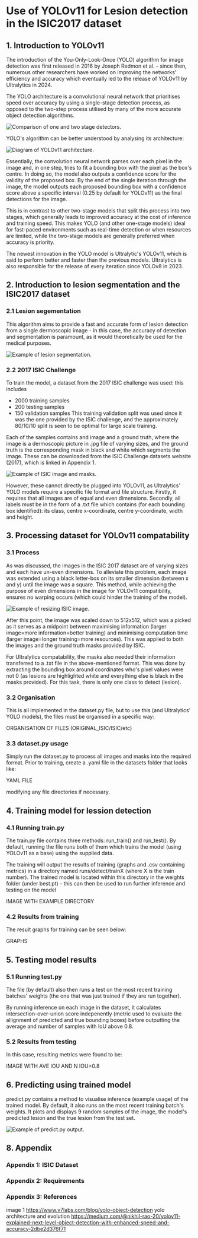 # Use of YOLOv11 for Lesion detection in the ISIC2017 dataset 
## 1. Introduction to YOLOv11
The introduction of the You-Only-Look-Once (YOLO) algorithm for image detection was first released in 2016 by Joseph Redmon et al. - since then, numerous other researchers have worked on improving the networks' efficiency and accuracy which eventually led to the release of YOLOv11 by Ultralytics in 2024.

The YOLO architecture is a convolutional neural network that prioritises speed over accuracy by using a single-stage detection process, as opposed to the two-step process utilised by many of the more accurate object detection algorithms.

![Comparison of one and two stage detectors.](./figures/detectors.jpeg)

YOLO's algorithm can be better understood by analysing its architecture:

![Diagram of YOLOv11 architecture.](./figures/architecture.jpeg)

Essentially, the convolution neural network parses over each pixel in the image and, in one step, tries to fit a bounding box with the pixel as the box's centre. In doing so, the model also outputs a confidence score for the validity of the proposed box. By the end of the single iteration through the image, the model outputs each proposed bounding box with a confidence score above a specific interval (0.25 by default for YOLOv11) as the final detections for the image.

This is in contrast to other two-stage models that split this process into two stages, which generally leads to improved accuracy at the cost of inference and training speed. This makes YOLO (and other one-stage models) ideal for fast-paced environments such as real-time detection or when resources are limited, while the two-stage models are generally preferred when accuracy is priority.

The newest innovation in the YOLO model is Ultralytic's YOLOv11, which is said to perform better and faster than the previous models. Ultralytics is also responsible for the release of every iteration since YOLOv8 in 2023.

## 2. Introduction to lesion segmentation and the ISIC2017 dataset
### 2.1 Lesion segementation
This algorithm aims to provide a fast and accurate form of lesion detection from a single dermoscopic image - in this case, the accuracy of detection and segmentation is paramount, as it would theoretically be used for the medical purposes.

![Example of lesion segmentation.](./figures/lesion_detection.png)

### 2.2 2017 ISIC Challenge
To train the model, a dataset from the 2017 ISIC challenge was used: this includes 
- 2000 training samples
- 200 testing samples
- 150 validation samples
This training validation split was used since it was the one provided by the ISIC challenge, and the approximately 80/10/10 split is seen to be optimal for large scale training. 

Each of the samples contains and image and a ground truth, where the image is a dermoscopic picture in .jpg file of varying sizes, and the ground truth is the corresponding mask in black and white which segments the image. These can be downloaded from the ISIC Challenge datasets website (2017), which is linked in Appendix 1.

![Example of ISIC image and masks.](./figures/ISIC_image_mask.png)

However, these cannot directly be plugged into YOLOv11, as Ultralytics' YOLO models require a specific file format and file structure. Firstly, it requires that all images are of equal and even dimensions. Secondly, all labels must be in the form of a .txt file which contains (for each bounding box identified): its class, centre x-coordinate, centre y-coordinate, width and height.


## 3. Processing dataset for YOLOv11 compatability
### 3.1 Process
As was discussed, the images in the ISIC 2017 dataset are of varying sizes and each have un-even dimensions. To alleviate this problem, each image was extended using a black letter-box on its smaller dimension (between x and y) until the image was a square. This method, while achieving the purpose of even dimensions in the image for YOLOv11 compatibility, ensures no warping occurs (which could hinder the training of the model).

![Example of resizing ISIC image.](./figures/original_modified.png)

After this point, the image was scaled down to 512x512, which was a picked as it serves as a midpoint between maximising information (larger image=more information=better training) and minimising computation time (larger image=longer training=more resources). This was applied to both the images and the ground truth masks provided by ISIC.

For Ultralytics compatability, the masks also needed their information transferred to a .txt file in the above-mentioned format. This was done by extracting the bounding box around coordinates who's pixel values were not 0 (as lesions are highlighted white and everything else is black in the masks provided). For this task, there is only one class to detect (lesion).

### 3.2 Organisation
This is all implemented in the dataset.py file, but to use this (and Ultralytics' YOLO models), the files must be organised in a specific way:

ORGANISATION OF FILES (ORIGINAL_ISIC/ISIC/etc)

### 3.3 dataset.py usage
Simply run the dataset.py to process all images and masks into the required format. Prior to training, create a .yaml file in the datasets folder that looks like:

YAML FILE

modifying any file directories if necessary.

## 4. Training model for lession detection
### 4.1 Running train.py
The train.py file contains three methods: run_train() and run_test(). By default, running the file runs both of them which trains the model (using YOLOv11 as a base) using the supplied data.

The training will output the results of training (graphs and .csv containing metrics) in a directory named runs/detect/trainX (where X is the train number). The trained model is located within this directory in the weights folder (under best.pt) - this can then be used to run further inference and testing on the model

IMAGE WITH EXAMPLE DIRECTORY

### 4.2 Results from training
The result graphs for training can be seen below:

GRAPHS

## 5. Testing model results
### 5.1 Running test.py
The file (by default) also then runs a test on the most recent training batches' weights (the one that was just trained if they are run together).

By running inference on each image in the dataset, it calculates intersection-over-union score indepenently (metric used to evaluate the allignment of predicted and true bounding boxes) before outputting the average and number of samples with IoU above 0.8.

### 5.2 Results from testing
In this case, resulting metrics were found to be:

IMAGE WITH AVE IOU AND N IOU>0.8

## 6. Predicting using trained model
predict.py contains a method to visualise inference (example usage) of the trained model. By default, it also runs on the most recent training batch's weights. It plots and displays 9 random samples of the image, the model's predicted lesion and the true lesion from the test set.

![Example of predict.py output.](./figures/predict_examples.png)

## 8. Appendix
### Appendix 1: ISIC Dataset
### Appendix 2: Requirements
### Appendix 3: References
image 1 https://www.v7labs.com/blog/yolo-object-detection 
yolo architecture and evolution https://medium.com/@nikhil-rao-20/yolov11-explained-next-level-object-detection-with-enhanced-speed-and-accuracy-2dbe2d376f71